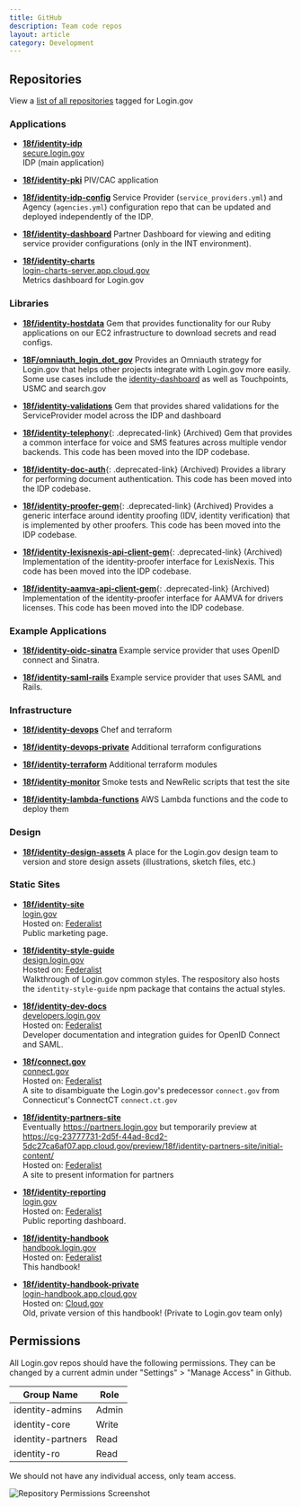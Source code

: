 ```yaml
---
title: GitHub
description: Team code repos
layout: article
category: Development
---
```


## Repositories

View a [list of all repositories](https://github.com/topics/login-gov) tagged for Login.gov

### Applications

- [**18f/identity-idp**](https://github.com/18f/identity-idp)<br />
  [secure.login.gov](https://secure.login.gov)<br />
  IDP (main application)

- [**18f/identity-pki**](https://github.com/18f/identity-pki)
  PIV/CAC application

- [**18f/identity-idp-config**](https://github.com/18f/identity-idp-config) Service Provider (`service_providers.yml`) and Agency (`agencies.yml`) configuration repo that can be updated and deployed independently of the IDP.

- [**18f/identity-dashboard**](https://github.com/18f/identity-dashboard)
  Partner Dashboard for viewing and editing service provider configurations (only in the INT environment).

- [**18f/identity-charts**](https://github.com/18f/identity-charts) <br />
  [login-charts-server.app.cloud.gov](https://login-charts-server.app.cloud.gov/)<br />
  Metrics dashboard for Login.gov

### Libraries

- [**18f/identity-hostdata**](https://github.com/18f/identity-hostdata)
  Gem that provides functionality for our Ruby applications on our EC2 infrastructure to download secrets and read configs.

- [**18F/omniauth_login_dot_gov**](https://github.com/18F/omniauth_login_dot_gov)
  Provides an Omniauth strategy for Login.gov that helps other projects integrate with Login.gov more easily. Some use cases include the [identity-dashboard](https://github.com/18f/identity-dashboard) as well as Touchpoints, USMC and search.gov

- [**18f/identity-validations**](https://github.com/18f/identity-validations)
  Gem that provides shared validations for the ServiceProvider model across the IDP and dashboard

- [**18f/identity-telephony**](https://github.com/18f/identity-telephony){: .deprecated-link} (Archived)
Gem that provides a common interface for voice and SMS features across multiple vendor backends. This code has been moved into the IDP codebase.

- [**18f/identity-doc-auth**](https://github.com/18f/identity-doc-auth){: .deprecated-link} (Archived)
  Provides a library for performing document authentication. This code has been moved into the IDP codebase.

- [**18f/identity-proofer-gem**](https://github.com/18f/identity-proofer-gem){: .deprecated-link} (Archived)
  Provides a generic interface around identity proofing (IDV, identity verification) that is implemented by other proofers. This code has been moved into the IDP codebase.

- [**18f/identity-lexisnexis-api-client-gem**](https://github.com/18f/identity-lexisnexis-api-client-gem){: .deprecated-link} (Archived)
  Implementation of the identity-proofer interface for LexisNexis. This code has been moved into the IDP codebase.

- [**18f/identity-aamva-api-client-gem**](https://github.com/18f/identity-aamva-api-client-gem){: .deprecated-link} (Archived)
  Implementation of the identity-proofer interface for AAMVA for drivers licenses. This code has been moved into the IDP codebase.

### Example Applications

- [**18f/identity-oidc-sinatra**](https://github.com/18F/identity-oidc-sinatra) Example service provider that uses OpenID connect and Sinatra.

- [**18f/identity-saml-rails**](https://github.com/18F/identity-saml-rails) Example service provider that uses SAML and Rails.

### Infrastructure

- [**18f/identity-devops**](https://github.com/18f/identity-devops)
  Chef and terraform

- [**18f/identity-devops-private**](https://github.com/18f/identity-devops-private)
  Additional terraform configurations

- [**18f/identity-terraform**](https://github.com/18f/identity-terraform)
  Additional terraform modules

- [**18f/identity-monitor**](https://github.com/18f/identity-monitor)
  Smoke tests and NewRelic scripts that test the site

- [**18f/identity-lambda-functions**](https://github.com/18f/identity-lambda-functions)
  AWS Lambda functions and the code to deploy them

### Design

- [**18f/identity-design-assets**](https://github.com/18f/identity-design-assets)
  A place for the Login.gov design team to version and store design assets (illustrations, sketch files, etc.)

### Static Sites

- [**18f/identity-site**](https://github.com/18f/identity-site)<br />
  [login.gov](https://login.gov)<br />
  Hosted on: [Federalist](https://federalistapp.18f.gov/)<br />
  Public marketing page.

- [**18f/identity-style-guide**](https://github.com/18f/identity-style-guide)<br />
  [design.login.gov](https://design.login.gov)<br />
  Hosted on: [Federalist](https://federalistapp.18f.gov/)<br />
  Walkthrough of Login.gov common styles. The respository also hosts the `identity-style-guide` npm package that contains the actual styles.

- [**18f/identity-dev-docs**](https://github.com/18f/identity-dev-docs)<br />
  [developers.login.gov](https://developers.login.gov)<br />
  Hosted on: [Federalist](https://federalistapp.18f.gov/)<br />
  Developer documentation and integration guides for OpenID Connect and SAML.

- [**18f/connect.gov**](https://github.com/18F/connect.gov)<br />
  [connect.gov](https://connect.gov/)<br />
  Hosted on: [Federalist](https://federalistapp.18f.gov/)<br />
  A site to disambiguate the Login.gov's predecessor `connect.gov` from Connecticut's ConnectCT `connect.ct.gov`

- [**18f/identity-partners-site**](https://github.com/18F/identity-partners-site/pull/1)<br />
  Eventually <https://partners.login.gov> but temporarily preview at <https://cg-23777731-2d5f-44ad-8cd2-5dc27ca6af07.app.cloud.gov/preview/18f/identity-partners-site/initial-content/> <br />
  Hosted on: [Federalist](https://federalistapp.18f.gov/)<br />
  A site to present information for partners

- [**18f/identity-reporting**](https://github.com/18f/identity-reporting)<br />
  [login.gov](https://data.login.gov)<br />
  Hosted on: [Federalist](https://federalistapp.18f.gov/)<br />
  Public reporting dashboard.

- [**18f/identity-handbook**](https://github.com/18f/identity-handbook)<br />
  [handbook.login.gov](https://handbook.login.gov/)<br />
  Hosted on: [Federalist](https://federalistapp.18f.gov/)<br />
  This handbook!

- [**18f/identity-handbook-private**](https://github.com/18f/identity-handbook-private) <br />
  [login-handbook.app.cloud.gov](https://login-handbook.app.cloud.gov/)<br />
  Hosted on: [Cloud.gov](https://dashboard.fr.cloud.gov/)<br />
  Old, private version of this handbook! (Private to Login.gov team only)

## Permissions

All Login.gov repos should have the following permissions. They can be changed by a current admin under "Settings" > "Manage Access" in Github.

| Group Name | Role |
| -----------|------|
| identity-admins | Admin |
| identity-core | Write |
| identity-partners | Read |
| identity-ro | Read |

We should not have any individual access, only team access.

![Repository Permissions Screenshot]({{site.baseurl}}/images/github-repo-permissions.png)
